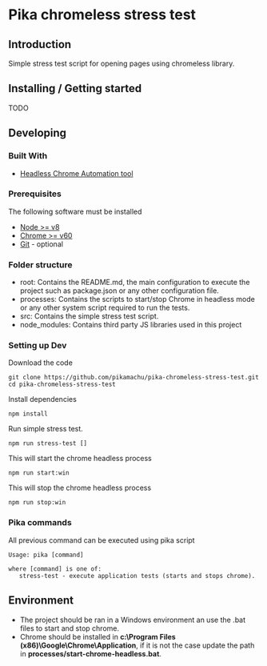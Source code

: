 # Pika chromeless stress test 

## Introduction

Simple stress test script for opening pages using chromeless library.

## Installing / Getting started 

TODO

## Developing 
 
### Built With
* [Headless Chrome Automation tool](https://github.com/graphcool/chromeless)

### Prerequisites
The following software must be installed
* [Node >= v8](https://nodejs.org/en/)
* [Chrome >= v60](https://www.google.com.mx/chrome/)
* [Git](https://git-scm.com/downloads) - optional

### Folder structure
* root: Contains the README.md, the main configuration to execute the project such as package.json or any other configuration file.
* processes: Contains the scripts to start/stop Chrome in headless mode or any other system script required to run the tests.
* src: Contains the simple stress test script.
* node_modules: Contains third party JS libraries used in this project

### Setting up Dev

Download the code
```
git clone https://github.com/pikamachu/pika-chromeless-stress-test.git
cd pika-chromeless-stress-test
```

Install dependencies
```
npm install
```

Run simple stress test.
```
npm run stress-test []
```

This will start the chrome headless process
```
npm run start:win
```

This will stop the chrome headless process
```
npm run stop:win
```

### Pika commands

All previous command can be executed using pika script

```shell
Usage: pika [command]

where [command] is one of:
   stress-test - execute application tests (starts and stops chrome).
```

## Environment
* The project should be ran in a Windows environment an use the .bat files to start and stop chrome.
* Chrome should be installed in **c:\Program Files (x86)\Google\Chrome\Application**, if it is not the case update the path in **processes/start-chrome-headless.bat**.

